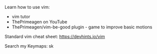 Learn how to use vim:
  - vim tutor
  - ThePrimeagen on YouTube
  - ThePrimeagen/vim-be-good plugin - game to improve basic motions

Standard vim cheat sheet: https://devhints.io/vim

Search my Keymaps: <leader>sk

